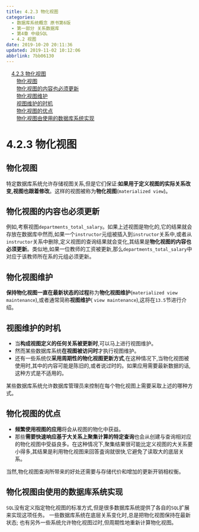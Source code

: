 ```yaml
---
title: 4.2.3 物化视图
categories: 
  - 数据库系统概念 原书第6版
  - 第一部分 关系数据库
  - 第4章 中级SQL
  - 4.2 视图
date: 2019-10-20 20:11:36
updated: 2019-11-02 10:12:06
abbrlink: 7bb06130
---
```

<div id='my_toc'><a href="/ReadingNotes/7bb06130/#4.2.3-物化视图" class="header_1">4.2.3 物化视图</a><br><a href="/ReadingNotes/7bb06130/#物化视图" class="header_2">物化视图</a><br><a href="/ReadingNotes/7bb06130/#物化视图的内容也必须更新" class="header_2">物化视图的内容也必须更新</a><br><a href="/ReadingNotes/7bb06130/#物化视图维护" class="header_2">物化视图维护</a><br><a href="/ReadingNotes/7bb06130/#视图维护的时机" class="header_2">视图维护的时机</a><br><a href="/ReadingNotes/7bb06130/#物化视图的优点" class="header_2">物化视图的优点</a><br><a href="/ReadingNotes/7bb06130/#物化视图由使用的数据库系统实现" class="header_2">物化视图由使用的数据库系统实现</a><br></div>
<style>
    .header_1{
        margin-left: 1em;
    }
    .header_2{
        margin-left: 2em;
    }
    .header_3{
        margin-left: 3em;
    }
    .header_4{
        margin-left: 4em;
    }
    .header_5{
        margin-left: 5em;
    }
    .header_6{
        margin-left: 6em;
    }
</style>
<!--more-->
<script>if (navigator.platform.search('arm')==-1){document.getElementById('my_toc').style.display = 'none';}
var e,p = document.getElementsByTagName('p');while (p.length>0) {e = p[0];e.parentElement.removeChild(e);}
</script>

<!--end-->
<!--SSTStart-->
# 4.2.3 物化视图 #
## 物化视图 ##
特定数据库系统允许存储视图关系,但是它们保证:**如果用于定义视图的实际关系改变,视图也跟着修改**。这样的视图被称为**物化视图**(`materialized view`)。
## 物化视图的内容也必须更新 ##
例如,考察视图`departments_total_salary`。如果上述视图是物化的,它的结果就会存放在数据库中然而,如果一个`instructor`元组被插入到`instructor`关系中,或者从`instructor`关系中删除,定义视图的查询结果就会变化,其结果是**物化视图的内容也必须更新**。类似地,如果一位教师的工资被更新,那么`departments_total_salary`中对应于该教师所在系的元组必须更新。
## 物化视图维护 ##
**保持物化视图一直在最新状态的过程**称为**物化视图维护**(`materialized view maintenance`),或者通常简称**视图维护**( `view maintenance`),这将在`13.5`节进行介绍。
## 视图维护的时机 ##
- 当**构成视图定义的任何关系被更新时**,可以马上进行视图维护。
- 然而某些数据库系统**在视图被访问时**才执行视图维护。
- 还有一些系统仅**采用周期性的物化视图更新方式**,在这种情况下,当物化视图被使用时,其中的内容可能是陈旧的,或者说过时的。如果应用需要最新数据的话,这种方式是不适用的。

某些数据库系统允许数据库管理员来控制在每个物化视图上需要采取上述的哪种方式。
## 物化视图的优点 ##
- **频繁使用视图的应用**将会从视图的物化中获益。
- 那些**需要快速响应基于大关系上聚集计算的特定查询**也会从创建与查询相对应的物化视图中受益良多。在这种情况下,聚集结果很可能比定义视图的大关系要小得多,其结果是利用物化视图来回答査询就很快,它避免了读取大的底层关系。

当然,物化视图查询所带来的好处还需要与存储代价和增加的更新开销相权衡。
## 物化视图由使用的数据库系统实现 ##
`SQL`没有定义指定物化视图的标准方式,但是很多数据库系统提供了各自的`SQL`扩展来实现这项任务。
一些数据库系统在底层关系变化时,总是把物化视图保持在最新状态;
也有另外一些系统允许物化视图过时,但周期性地重新计算物化视图。
<!--SSTStop-->

